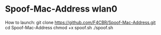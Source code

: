 # Spoof-Mac-Address wlan0

How to launch:
git clone https://github.com/F4CBR/Spoof-Mac-Address.git
cd Spoof-Mac-Address
chmod +x spoof.sh
./spoof.sh
